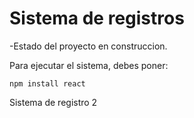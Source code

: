 <h1> Sistema de registros</h1>

-Estado del proyecto en construccion.

Para ejecutar el sistema, debes poner: 

```npm install react```

Sistema de registro 2
